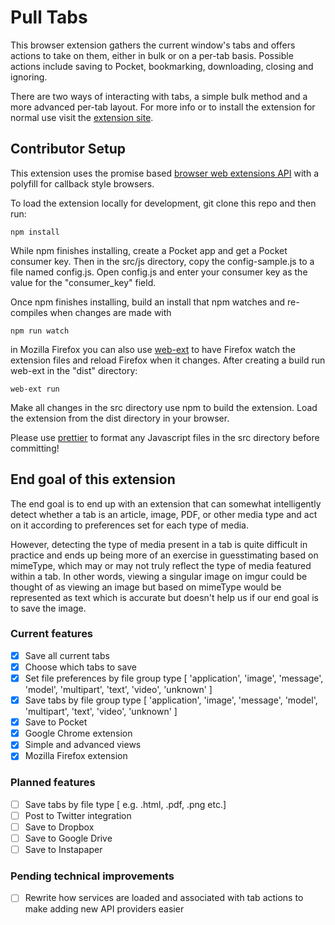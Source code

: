 # Pull Tabs

This browser extension gathers the current window's tabs and offers actions to take on them, either in bulk or on a per-tab basis. Possible actions include saving to Pocket, bookmarking, downloading, closing and ignoring.

There are two ways of interacting with tabs, a simple bulk method and a more advanced per-tab layout. For more info or to install the extension for normal use visit the [extension site](https://adam42.github.io/pull-tabs/).

## Contributor Setup

This extension uses the promise based [browser web extensions API](https://developer.mozilla.org/en-US/Add-ons/WebExtensions/API) with a polyfill for callback style browsers.

To load the extension locally for development, git clone this repo and then run:

```
npm install
```

While npm finishes installing, create a Pocket app and get a Pocket consumer key. Then in the src/js directory, copy the config-sample.js to a file named config.js. Open config.js and enter your consumer key as the value for the "consumer_key" field.


Once npm finishes installing, build an install that npm watches and re-compiles when changes are made with

```
npm run watch
```

in Mozilla Firefox you can also use [web-ext](https://developer.mozilla.org/en-US/Add-ons/WebExtensions/Getting_started_with_web-ext) to have Firefox watch the extension files and reload Firefox when it changes. After creating a build run web-ext in the "dist" directory:

```
web-ext run
```

Make all changes in the src directory use npm to build the extension. Load the extension from the dist directory in your browser.

Please use [prettier](https://prettier.io/) to format any Javascript files in the src directory before committing!

## End goal of this extension
The end goal is to end up with an extension that can somewhat intelligently detect whether a tab is an article, image, PDF, or other media type and act on it according to preferences set for each type of media.

However, detecting the type of media present in a tab is quite difficult in practice and ends up being more of an exercise in guesstimating based on mimeType, which may or may not truly reflect the type of media featured within a tab. In other words, viewing a singular image on imgur could be thought of as viewing an image but based on mimeType would be represented as text which is accurate but doesn't help us if our end goal is to save the image.

### Current features
- [x] Save all current tabs
- [x] Choose which tabs to save
- [x] Set file preferences by file group type [ 'application', 'image', 'message', 'model', 'multipart', 'text', 'video', 'unknown' ]
- [x] Save tabs by file group type [ 'application', 'image', 'message', 'model', 'multipart', 'text', 'video', 'unknown' ]
- [x] Save to Pocket
- [x] Google Chrome extension
- [x] Simple and advanced views
- [x] Mozilla Firefox extension

### Planned features
- [ ] Save tabs by file type [ e.g. .html, .pdf, .png etc.]
- [ ] Post to Twitter integration
- [ ] Save to Dropbox
- [ ] Save to Google Drive
- [ ] Save to Instapaper

### Pending technical improvements
- [ ] Rewrite how services are loaded and associated with tab actions to make adding new API providers easier